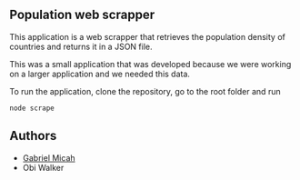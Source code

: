 ## Population web scrapper

This application is a web scrapper that retrieves the population density of countries and returns it in a JSON file. 

This was a small application that was developed because we were working on a larger application and we needed this data.

To run the application, clone the repository, go to the root folder and run

```
node scrape
```

## Authors
- [Gabriel Micah](https://github.com/topseySuave)
- Obi Walker

